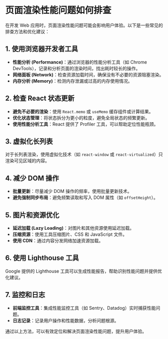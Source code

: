# 页面渲染性能问题如何排查

在开发 Web 应用时，页面渲染性能问题可能会影响用户体验。以下是一些常见的排查方法和优化建议：

## 1. 使用浏览器开发者工具
- **性能分析 (Performance)**：通过浏览器的性能分析工具（如 Chrome DevTools），记录和分析页面的渲染时间，找出耗时较长的操作。
- **网络面板 (Network)**：检查资源加载时间，确保没有不必要的资源阻塞渲染。
- **内存分析 (Memory)**：检测内存泄漏或过高的内存使用情况。

## 2. 检查 React 状态更新
- **避免不必要的渲染**：使用 `React.memo` 或 `useMemo` 缓存组件或计算结果。
- **优化状态管理**：将状态拆分为更小的粒度，避免全局状态的频繁更新。
- **使用性能分析工具**：React 提供了 Profiler 工具，可以帮助定位性能瓶颈。

## 3. 虚拟化长列表
对于长列表渲染，使用虚拟化技术（如 `react-window` 或 `react-virtualized`）只渲染可见区域的内容。

## 4. 减少 DOM 操作
- **批量更新**：尽量减少 DOM 操作的频率，使用批量更新技术。
- **避免强制同步布局**：避免频繁读取和写入 DOM 属性（如 `offsetHeight`）。

## 5. 图片和资源优化
- **延迟加载 (Lazy Loading)**：对图片和其他资源使用延迟加载。
- **压缩资源**：使用工具压缩图片、CSS 和 JavaScript 文件。
- **使用 CDN**：通过内容分发网络加速资源加载。

## 6. 使用 Lighthouse 工具
Google 提供的 Lighthouse 工具可以生成性能报告，帮助识别性能问题并提供优化建议。

## 7. 监控和日志
- **前端监控工具**：集成性能监控工具（如 Sentry、Datadog）实时捕获性能问题。
- **日志记录**：记录用户操作和性能数据，分析问题根源。

通过以上方法，可以有效定位和解决页面渲染性能问题，提升用户体验。